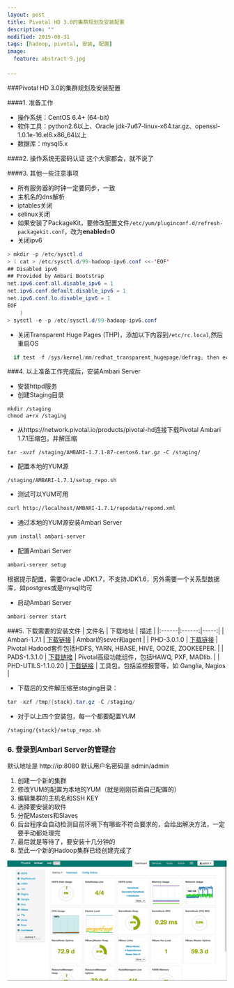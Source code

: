 ```yaml
---
layout: post
title: Pivotal HD 3.0的集群规划及安装配置
description: ""
modified: 2015-08-31
tags: [hadoop, pivotal, 安装, 配置]
image:
  feature: abstract-9.jpg

---
```


###Pivotal HD 3.0的集群规划及安装配置

####1. 准备工作
* 操作系统：CentOS 6.4+ (64-bit)
* 软件工具：python2.6以上、Oracle jdk-7u67-linux-x64.tar.gz、openssl-1.0.1e-16.el6.x86_64以上
* 数据库：mysql5.x

####2. 操作系统无密码认证
这个大家都会，就不说了

####3. 其他一些注意事项
* 所有服务器的时钟一定要同步，一致
* 主机名的dns解析
* iptables关闭
* selinux关闭
* 如果安装了PackageKit，要修改配置文件`/etc/yum/pluginconf.d/refresh-packagekit.conf`，改为**enabled=0**
* 关闭ipv6

~~~ java
> mkdir -p /etc/sysctl.d
> ( cat > /etc/sysctl.d/99-hadoop-ipv6.conf <<-'EOF'
## Disabled ipv6
## Provided by Ambari Bootstrap
net.ipv6.conf.all.disable_ipv6 = 1
net.ipv6.conf.default.disable_ipv6 = 1
net.ipv6.conf.lo.disable_ipv6 = 1
EOF
    )
> sysctl -e -p /etc/sysctl.d/99-hadoop-ipv6.conf
~~~

* 关闭Transparent Huge Pages (THP)，添加以下内容到`/etc/rc.local`,然后重启OS

~~~ java
  if test -f /sys/kernel/mm/redhat_transparent_hugepage/defrag; then echo never > /sys/kernel/mm/redhat_transparent_hugepage/defrag; fi  
~~~

###4. 以上准备工作完成后，安装Ambari Server
* 安装httpd服务
* 创建Staging目录

~~~ shell
mkdir /staging
chmod a+rx /staging
~~~

* 从https://network.pivotal.io/products/pivotal-hd连接下载Pivotal Ambari 1.7.1压缩包，并解压缩

~~~ shell
tar -xvzf /staging/AMBARI-1.7.1-87-centos6.tar.gz -C /staging/
~~~

* 配置本地的YUM源

~~~ shell
/staging/AMBARI-1.7.1/setup_repo.sh
~~~

* 测试可以YUM可用

~~~ bash
curl http://localhost/AMBARI-1.7.1/repodata/repomd.xml
~~~

* 通过本地的YUM源安装Ambari Server

~~~ bash
yum install ambari-server
~~~

* 配置Ambari Server

~~~ bash
ambari-server setup
~~~
根据提示配置，需要Oracle JDK1.7，不支持JDK1.6，另外需要一个关系型数据库，如postgres或是mysql均可

* 启动Ambari Server

~~~ java
ambari-server start
~~~

###5. 下载需要的安装文件
| 文件名 | 下载地址 | 描述 |
|:------|:------:|-----:|
| Ambari-1.7.1   | [下载链接](https://network.pivotal.io/products/pivotal-hd#/releases/206)   | Ambari的sever和agent |
| PHD-3.0.1.0   | [下载链接](https://network.pivotal.io/products/pivotal-hd#/releases/206)   | Pivotal Hadood套件包括HDFS, YARN, HBASE, HIVE, OOZIE, ZOOKEEPER. |
| PADS-1.3.1.0   | [下载链接](https://network.pivotal.io/products/pivotal-hd#/releases/206)   | Pivotal高级功能组件，包括HAWQ, PXF, MADlib. |
| PHD-UTILS-1.1.0.20   | [下载链接](https://network.pivotal.io/products/pivotal-hd#/releases/206)   | 工具包，包括监控报警等，如 Ganglia, Nagios  |

* 下载后的文件解压缩至staging目录：

~~~ java
tar -xzf /tmp/{stack}.tar.gz -C /staging/
~~~

* 对于以上四个安装包，每一个都要配置YUM

~~~ bash
/staging/{stack}/setup_repo.sh
~~~

### 6. 登录到Ambari Server的管理台

默认地址是 http://ip:8080
默认用户名密码是 admin/admin

1. 创建一个新的集群
2. 修改YUM的配置为本地的YUM（就是刚刚前面自己配置的）
3. 编辑集群的主机名和SSH KEY
4. 选择要安装的软件
5. 分配Masters和Slaves
6. 后台程序会自动检测目前环境下有哪些不符合要求的，会给出解决方法，一定要手动都处理完
7. 最后就是等待了，要安装十几分钟的
8. 至此一个新的Hadoop集群已经创建完成了

![Pivotal Hadoop Cluster](/images/ambari-server.png)




